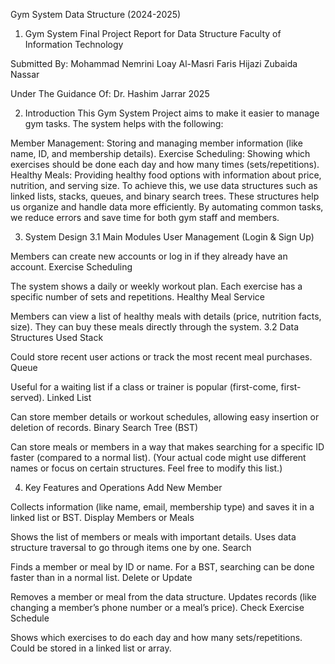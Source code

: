 Gym System
Data Structure (2024-2025)
1. Gym System
Final Project Report for Data Structure
Faculty of Information Technology

Submitted By:
Mohammad Nemrini
Loay Al-Masri
Faris Hijazi
Zubaida Nassar

Under The Guidance Of:
Dr. Hashim Jarrar
2025

2. Introduction
This Gym System Project aims to make it easier to manage gym tasks. The system helps with the following:

Member Management: Storing and managing member information (like name, ID, and membership details).
Exercise Scheduling: Showing which exercises should be done each day and how many times (sets/repetitions).
Healthy Meals: Providing healthy food options with information about price, nutrition, and serving size.
To achieve this, we use data structures such as linked lists, stacks, queues, and binary search trees.
These structures help us organize and handle data more efficiently. By automating common tasks, we reduce errors and save time for both gym staff and members.

3. System Design
3.1 Main Modules
User Management (Login & Sign Up)

Members can create new accounts or log in if they already have an account.
Exercise Scheduling

The system shows a daily or weekly workout plan.
Each exercise has a specific number of sets and repetitions.
Healthy Meal Service

Members can view a list of healthy meals with details (price, nutrition facts, size).
They can buy these meals directly through the system.
3.2 Data Structures Used
Stack

Could store recent user actions or track the most recent meal purchases.
Queue

Useful for a waiting list if a class or trainer is popular (first-come, first-served).
Linked List

Can store member details or workout schedules, allowing easy insertion or deletion of records.
Binary Search Tree (BST)

Can store meals or members in a way that makes searching for a specific ID faster (compared to a normal list).
(Your actual code might use different names or focus on certain structures. Feel free to modify this list.)

4. Key Features and Operations
Add New Member

Collects information (like name, email, membership type) and saves it in a linked list or BST.
Display Members or Meals

Shows the list of members or meals with important details.
Uses data structure traversal to go through items one by one.
Search

Finds a member or meal by ID or name.
For a BST, searching can be done faster than in a normal list.
Delete or Update

Removes a member or meal from the data structure.
Updates records (like changing a member’s phone number or a meal’s price).
Check Exercise Schedule

Shows which exercises to do each day and how many sets/repetitions.
Could be stored in a linked list or array.

